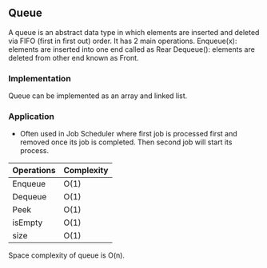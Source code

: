 ## Queue

A queue is an abstract data type in which elements are inserted and deleted via FIFO (first in first out) order. It has 2 main operations.
Enqueue(x): elements are inserted into one end called as Rear 
Dequeue(): elements are deleted from other end known as Front. 

### Implementation

Queue can be implemented as an array and linked list.

### Application

* Often used in Job Scheduler where first job is processed first and removed once its job is completed. Then second job will start its process.

Operations | Complexity
--- | ---
Enqueue | O(1)
Dequeue | O(1)
Peek | O(1)
isEmpty | O(1)
size | O(1)

Space complexity of queue is O(n).